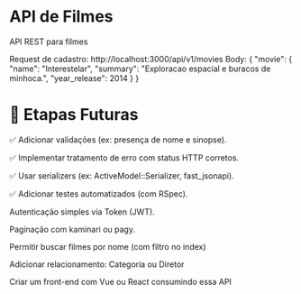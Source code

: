 # API de Filmes

API REST para filmes

Request de cadastro: http://localhost:3000/api/v1/movies
Body: 
{
  "movie": {
      "name": "Interestelar",
      "summary": "Exploracao espacial e buracos de minhoca.",
      "year_release": 2014
  }
}

# 🔁 Etapas Futuras 
✅ Adicionar validações (ex: presença de nome e sinopse).

✅ Implementar tratamento de erro com status HTTP corretos.

✅ Usar serializers (ex: ActiveModel::Serializer, fast_jsonapi).

✅ Adicionar testes automatizados (com RSpec).

Autenticação simples via Token (JWT).

Paginação com kaminari ou pagy.

Permitir buscar filmes por nome (com filtro no index)

Adicionar relacionamento: Categoria ou Diretor

Criar um front-end com Vue ou React consumindo essa API
